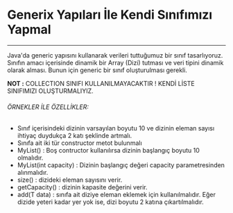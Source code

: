 <h1>Generix Yapıları İle Kendi Sınıfımızı Yapmal</h1>

<hr>

<p>Java'da generic yapısını kullanarak verileri tuttuğumuz bir sınıf tasarlıyoruz. Sınıfın amacı içerisinde dinamik bir Array (Dizi) tutması ve veri tipini dinamik olarak alması. Bunun için generic bir sınıf oluşturulması gerekli.</p>

<p><b>NOT :</b> COLLECTION SINIFI KULLANILMAYACAKTIR ! KENDİ LİSTE SINIFIMIZI OLUŞTURMALIYIZ.</p>

<h6>ÖRNEKLER İLE ÖZELLİKLER:</h6>
<ul>
<li>Sınıf içerisindeki dizinin varsayılan boyutu 10 ve dizinin eleman sayısı ihtiyaç duydukça 2 katı şeklinde artmalı.</li>
<li>Sınıfa ait iki tür constructor metot bulunmalı</li>
<li>MyList() : Boş contructor kullanılırsa dizinin başlangıç boyutu 10 olmalıdır.</li>
<li>MyList(int capacity) : Dizinin başlangıç değeri capacity parametresinden alınmalıdır.</li>
<li>size() : dizideki eleman sayısını verir.</li>
<li>getCapacity() : dizinin kapasite değerini verir.</li>
<li>add(T data) : sınıfa ait diziye eleman eklemek için kullanılmalıdır. Eğer dizide yeteri kadar yer yok ise, dizi boyutu 2 katına çıkartılmalıdır.</li>
</ul>

